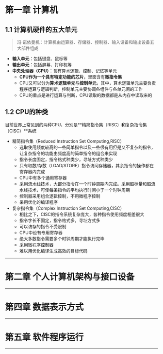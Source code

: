# 第一章 计算机

## 1.1 计算机硬件的五大单元

> 冯·诺依曼机：计算机由运算器、存储器、控制器、输入设备和输出设备五大部件组成

* **输入单元**：包括键盘、鼠标等
* **输出单元**：包括屏幕、打印机等
* **中央处理器（CPU）**：含有算术逻辑、控制、记忆等单元
  * **CPU作为一个具有特定功能的芯片**，里面含有**微指令集**
  * CPU又可以分为**算术逻辑单元**与**控制单元**，其中，算术逻辑单元主要负责程序运算与逻辑判断，控制单元主要协调各组件与各单元间的工作
  * CPU的重点是进行运算与判断，CPU读取的数据都是从内存中读取来的

## 1.2 CPU的种类

目前世界上常见到的两种CPU，分别是**精简指令集（RISC）**和**复杂指令集（CISC）**系统

* 精简指令集（Reduced Instruction Set Computing,RISC）
  * 选取使用频度较高的一些简单指令以及一些很有用但是又不复杂的指令，让复杂指令的功能由频度高的简单指令的组合来实现
  * 指令长度固定，指令格式种类少，寻址方式种类少
  * 只有取数/存数（LOAD/STORE）指令访问存储器，其余指令的操作都在寄存器内完成
  * CPU中有多个通用寄存器
  * 采用流水线技术，大部分指令在一个时钟周期内完成。采用超标量和超流水线技术，可使每条指令的平均执行时间小于一个时钟周期
  * 控制器采用组合逻辑控制，不用微程序控制
  * 采用优化的编译程序
* 复杂指令集（Complex Instruction Set Computing,CISC）
  * 相比之下，CISC的指令系统复杂庞大，各种指令使用频度相差很大
  * 指令字长不固定，指令格式多，寻址方式多
  * 可以访存的指令不受限制
  * CPU中设有专用寄存器
  * 绝大多数指令需要多个时钟周期才能执行完毕
  * 采用微程序控制器
  * 难以用优化编译生成高效的目标代码 





---

# 第二章 个人计算机架构与接口设备



---

# 第四章 数据表示方式



---

# 第五章 软件程序运行





---